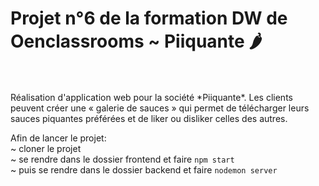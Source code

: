# Projet n°6 de la formation DW de Oenclassrooms ~ Piiquante 🌶
</br>
</br>
Réalisation d'application web pour la société *Piiquante*.
Les clients peuvent créer une « galerie de sauces » qui permet de télécharger leurs sauces piquantes préférées et de liker ou disliker celles des autres.

Afin de lancer le projet: </br>
  ~ cloner le projet
   </br>
  ~ se rendre dans le dossier frontend et faire `npm start`
   </br>
  ~ puis se rendre dans le dossier backend et faire `nodemon server`
